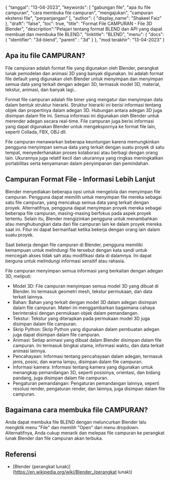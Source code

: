{
"tanggal": "13-04-2023",
  "keywords": [
"gabungan file",
"apa itu file campuran",
"cara membuka file campuran",
"mengajukan",
"campuran ekstensi file",
"perpanjangan"
],
  "author": {
"display_name": "Shakeel Faiz"
},
"draft": "false",
"toc": true,
"title": "Format File CAMPURAN - File 3D Blender",
  "description":"Pelajari tentang format BLEND dan API yang dapat membuat dan membuka file BLEND.",
"linktitle": "BLEND",
  "menu": {
    "docs": {
      "identifier": "3d-blend",
"parent" : "3d"
}
},
"mod terakhir": "13-04-2023"
}

## Apa itu file CAMPURAN?

File campuran adalah format file yang digunakan oleh Blender, perangkat lunak pemodelan dan animasi 3D yang banyak digunakan. Ini adalah format file default yang digunakan oleh Blender untuk menyimpan dan menyimpan semua data yang terkait dengan adegan 3D, termasuk model 3D, material, tekstur, animasi, dan banyak lagi..

Format file campuran adalah file biner yang mengatur dan menyimpan data dalam bentuk struktur hierarki. Struktur hierarki ini berisi informasi tentang objek dan propertinya dalam adegan 3D. Hubungan antara adegan 3D juga disimpan dalam file ini. Semua informasi ini digunakan oleh Blender untuk merender adegan secara real-time. File campuran juga berisi informasi yang dapat digunakan Blender untuk mengekspornya ke format file lain, seperti Collada, FBX, OBJ dll.

File campuran menawarkan beberapa keuntungan karena memungkinkan pengguna menyimpan semua data yang terkait dengan suatu proyek di satu tempat, menyederhanakan proses kolaborasi atau berbagi dengan orang lain. Ukurannya juga relatif kecil dan ukurannya yang ringkas meningkatkan portabilitas serta kenyamanan dalam penyimpanan dan pemindahan.

## Campuran Format File - Informasi Lebih Lanjut

Blender menyediakan beberapa opsi untuk mengelola dan menyimpan file campuran. Pengguna dapat memilih untuk menyimpan file mereka sebagai satu file campuran, yang mencakup semua data yang terkait dengan proyek. Alternatifnya, pengguna dapat menyimpan proyek mereka sebagai beberapa file campuran, masing-masing berfokus pada aspek proyek tertentu. Selain itu, Blender mengizinkan pengguna untuk menambahkan atau menghubungkan data dari file campuran lain ke dalam proyek mereka saat ini. Fitur ini dapat bermanfaat ketika bekerja dengan orang lain dalam suatu proyek.

Saat bekerja dengan file campuran di Blender, pengguna memiliki kemampuan untuk melindungi file tersebut dengan kata sandi untuk mencegah akses tidak sah atau modifikasi data di dalamnya. Ini dapat berguna untuk melindungi informasi sensitif atau rahasia.

File campuran menyimpan semua informasi yang berkaitan dengan adegan 3D, meliputi:

- Model 3D: File campuran menyimpan semua model 3D yang dibuat di Blender. Ini termasuk geometri mesh, tekstur permukaan, dan data terkait lainnya.
- Bahan: Bahan yang terkait dengan model 3D dalam adegan disimpan dalam file campuran. Materi ini menggambarkan bagaimana cahaya berinteraksi dengan permukaan objek dalam pemandangan.
- Tekstur: Tekstur yang diterapkan pada permukaan model 3D juga disimpan dalam file campuran.
- Skrip Python: Skrip Python yang digunakan dalam pembuatan adegan juga dapat disimpan dalam file campuran.
- Animasi: Setiap animasi yang dibuat dalam Blender disimpan dalam file campuran. Ini termasuk bingkai utama, informasi waktu, dan data terkait animasi lainnya.
- Pencahayaan: Informasi tentang pencahayaan dalam adegan, termasuk jenis, posisi, dan warna lampu, disimpan dalam file campuran.
- Informasi kamera: Informasi tentang kamera yang digunakan untuk menangkap pemandangan 3D, seperti posisinya, orientasi, dan bidang pandang, juga disimpan dalam file campuran.
- Pengaturan pemandangan: Pengaturan pemandangan lainnya, seperti resolusi render, pengaturan render, dan lainnya, juga disimpan dalam file campuran.

## Bagaimana cara membuka file CAMPURAN?
Anda dapat membuka file BLEND dengan meluncurkan Blender lalu mengklik menu "File" dan memilih "Open" dari menu dropdown. Alternatifnya, Anda cukup menarik dan melepas file campuran ke perangkat lunak Blender dan file campuran akan terbuka.

## Referensi
* [Blender (perangkat lunak)](https://en.wikipedia.org/wiki/Blender_(perangkat lunak))

